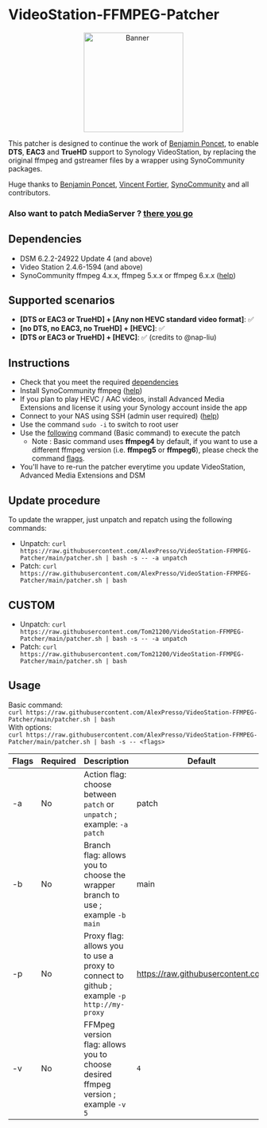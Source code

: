 # VideoStation-FFMPEG-Patcher

<p align="center">
  <img src="https://github.com/AlexPresso/VideoStation-FFMPEG-Patcher/blob/main/banner.png?raw=true" height=200px alt="Banner">
</p>

This patcher is designed to continue the work of [Benjamin Poncet](https://github.com/BenjaminPoncet), to enable **DTS**, **EAC3** and **TrueHD** support to Synology VideoStation, by replacing the original ffmpeg and gstreamer files by a wrapper using SynoCommunity packages.

Huge thanks to [Benjamin Poncet](https://github.com/BenjaminPoncet), [Vincent Fortier](https://github.com/th0ma7), [SynoCommunity](https://github.com/SynoCommunity) and all contributors.

### Also want to patch MediaServer ? [there you go](https://github.com/AlexPresso/mediaserver-ffmpeg-patcher)

## Dependencies
- DSM 6.2.2-24922 Update 4 (and above)
- Video Station 2.4.6-1594 (and above)
- SynoCommunity ffmpeg 4.x.x, ffmpeg 5.x.x or ffmpeg 6.x.x ([help](https://synocommunity.com/#easy-install))

## Supported scenarios
- **[DTS or EAC3 or TrueHD] + [Any non HEVC standard video format]**: ✅
- **[no DTS, no EAC3, no TrueHD] + [HEVC]**: ✅
- **[DTS or EAC3 or TrueHD] + [HEVC]**: ✅ (credits to @nap-liu)

## Instructions
- Check that you meet the required [dependencies](https://github.com/AlexPresso/VideoStation-FFMPEG-Patcher#dependencies)
- Install SynoCommunity ffmpeg ([help](https://synocommunity.com/#easy-install))
- If you plan to play HEVC / AAC videos, install Advanced Media Extensions and license it using your Synology account inside the app
- Connect to your NAS using SSH (admin user required) ([help](https://www.synology.com/en-global/knowledgebase/DSM/tutorial/General_Setup/How_to_login_to_DSM_with_root_permission_via_SSH_Telnet))
- Use the command `sudo -i` to switch to root user
- Use the [following](https://github.com/AlexPresso/VideoStation-FFMPEG-Patcher#usage) command (Basic command) to execute the patch
  - Note : Basic command uses **ffmpeg4** by default, if you want to use a different ffmpeg version (i.e. **ffmpeg5** or **ffmpeg6**), please check the command [flags](https://github.com/AlexPresso/VideoStation-FFMPEG-Patcher#usage).
- You'll have to re-run the patcher everytime you update VideoStation, Advanced Media Extensions and DSM

## Update procedure
To update the wrapper, just unpatch and repatch using the following commands:
- Unpatch: `curl https://raw.githubusercontent.com/AlexPresso/VideoStation-FFMPEG-Patcher/main/patcher.sh | bash -s -- -a unpatch`
- Patch: `curl https://raw.githubusercontent.com/AlexPresso/VideoStation-FFMPEG-Patcher/main/patcher.sh | bash`
## CUSTOM
- Unpatch: `curl https://raw.githubusercontent.com/Tom21200/VideoStation-FFMPEG-Patcher/main/patcher.sh | bash -s -- -a unpatch`
- Patch: `curl https://raw.githubusercontent.com/Tom21200/VideoStation-FFMPEG-Patcher/main/patcher.sh | bash`

## Usage
Basic command:  
`curl https://raw.githubusercontent.com/AlexPresso/VideoStation-FFMPEG-Patcher/main/patcher.sh | bash`   
With options:  
`curl https://raw.githubusercontent.com/AlexPresso/VideoStation-FFMPEG-Patcher/main/patcher.sh | bash -s -- <flags>`

| Flags | Required | Description                                                                               | Default                           |
|-------|----------|-------------------------------------------------------------------------------------------|-----------------------------------|
| -a    | No       | Action flag: choose between `patch` or `unpatch` ; example: `-a patch`                    | patch                             |
| -b    | No       | Branch flag: allows you to choose the wrapper branch to use ; example `-b main`           | main                              |                                                  
| -p    | No       | Proxy flag: allows you to use a proxy to connect to github ; example `-p http://my-proxy` | https://raw.githubusercontent.com |
| -v    | No       | FFMpeg version flag: allows you to choose desired ffmpeg version ; example `-v 5`         | `4`                               |
